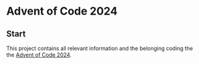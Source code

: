 # Advent of Code 2024

## Start

This project contains all relevant information and the belonging coding the the [Advent of Code 2024](https://adventofcode.com/2024).


